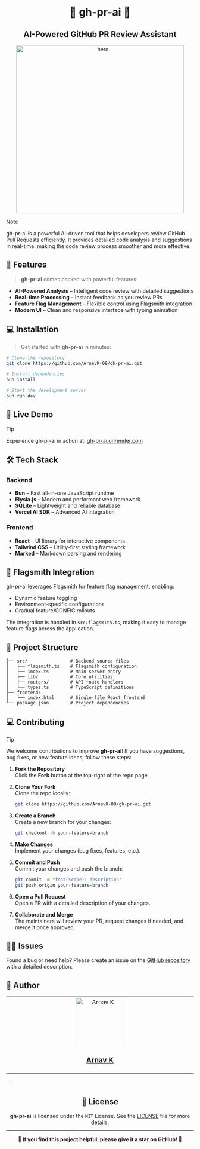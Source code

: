 <h1 align="center">🔫 gh-pr-ai 🔫</h1>
<h2 align="center">AI-Powered GitHub PR Review Assistant</h2>

<p align="center">
    <img alt="hero" width="450" src="https://emoji-route.deno.dev/svg/🔫" />
</p>

> [!NOTE]
> 
> gh-pr-ai is a powerful AI-driven tool that helps developers review GitHub Pull Requests efficiently. It provides detailed code analysis and suggestions in real-time, making the code review process smoother and more effective.

## 🌟 Features

> **gh-pr-ai** comes packed with powerful features:

- **AI-Powered Analysis** – Intelligent code review with detailed suggestions
- **Real-time Processing** – Instant feedback as you review PRs
- **Feature Flag Management** – Flexible control using Flagsmith integration
- **Modern UI** – Clean and responsive interface with typing animation

## 💻 Installation

> Get started with **gh-pr-ai** in minutes:

```bash
# Clone the repository
git clone https://github.com/ArnavK-09/gh-pr-ai.git

# Install dependencies
bun install

# Start the development server
bun run dev
```

## 🚀 Live Demo

> [!TIP]
> Experience gh-pr-ai in action at: [gh-pr-ai.onrender.com](https://gh-pr-ai.onrender.com)

## 🛠️ Tech Stack

### Backend
- **Bun** – Fast all-in-one JavaScript runtime
- **Elysia.js** – Modern and performant web framework
- **SQLite** – Lightweight and reliable database
- **Vercel AI SDK** – Advanced AI integration

### Frontend
- **React** – UI library for interactive components
- **Tailwind CSS** – Utility-first styling framework
- **Marked** – Markdown parsing and rendering

## 🎯 Flagsmith Integration

gh-pr-ai leverages Flagsmith for feature flag management, enabling:

- Dynamic feature toggling
- Environment-specific configurations
- Gradual feature/CONFIG rollouts

The integration is handled in `src/flagsmith.ts`, making it easy to manage feature flags across the application.

## 📁 Project Structure

```
├── src/                # Backend source files
│   ├── flagsmith.ts    # Flagsmith configuration
│   ├── index.ts        # Main server entry
│   ├── lib/            # Core utilities
│   ├── routers/        # API route handlers
│   └── types.ts        # TypeScript definitions
├── frontend/
│   └── index.html      # Single-file React frontend
└── package.json        # Project dependencies
```

## 💻 Contributing

> [!TIP]  
> We welcome contributions to improve **gh-pr-ai**! If you have suggestions, bug fixes, or new feature ideas, follow these steps:

1. **Fork the Repository**  
   Click the **Fork** button at the top-right of the repo page.

2. **Clone Your Fork**  
   Clone the repo locally:

   ```bash
   git clone https://github.com/ArnavK-09/gh-pr-ai.git
   ```

3. **Create a Branch**  
   Create a new branch for your changes:

   ```bash
   git checkout -b your-feature-branch
   ```

4. **Make Changes**  
   Implement your changes (bug fixes, features, etc.).

5. **Commit and Push**  
   Commit your changes and push the branch:

   ```bash
   git commit -m "feat(scope): description"
   git push origin your-feature-branch
   ```

6. **Open a Pull Request**  
   Open a PR with a detailed description of your changes.

7. **Collaborate and Merge**  
   The maintainers will review your PR, request changes if needed, and merge it once approved.

## 🙋‍♂️ Issues

Found a bug or need help? Please create an issue on the [GitHub repository](https://github.com/ArnavK-09/gh-pr-ai/issues) with a detailed description.

## 👤 Author

<table>
  <tbody>
    <tr>
        <td align="center" valign="top" width="14.28%"><a href="https://github.com/ArnavK-09"><img src="https://github.com/ArnavK-09.png?s=100" width="130px;" alt="Arnav K"/></a><br /><a href="https://github.com/ArnavK-09"><h3><b>Arnav K</b></h3></a></td>
    </tr>
  </tbody>
</table>
---

<h2 align="center">📄 License</h2>

<p align="center">
<strong>gh-pr-ai</strong> is licensed under the <code>MIT</code> License. See the <a href="https://github.com/ArnavK-09/gh-pr-ai/blob/main/LICENSE">LICENSE</a> file for more details.
</p>

---

<p align="center">
    <strong>🌟 If you find this project helpful, please give it a star on GitHub! 🌟</strong>
</p>

